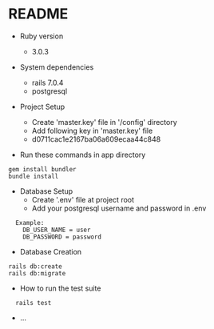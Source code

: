 # README

* Ruby version
  - 3.0.3

* System dependencies
  - rails 7.0.4
  - postgresql


* Project Setup
  - Create 'master.key' file in '/config' directory
  - Add following key in 'master.key' file
  - d0711cac1e2167ba06a609ecaa44c848

* Run these commands in app directory
```
gem install bundler
bundle install
```
* Database Setup
  - Create '.env' file at project root
  - Add your postgresql username and password in .env
```
  Example:
    DB_USER_NAME = user
    DB_PASSWORD = password
```
* Database Creation
```
rails db:create
rails db:migrate
```


* How to run the test suite
```
  rails test
```

* ...
